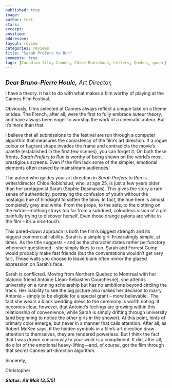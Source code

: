 ```yaml
---
published: true
image:
author: test 
stars: 
excerpt: 
position: 
addressee: 
layout: review
categories: reviews
title: "Sarah Prefers to Run"
comments: true
tags: [Canadian film, Cannes, Chloe Robichaud, Letters, Quebec, queer]
---
```

<div><p><span class="full-image-block ssNonEditable"><span><a href="/letters/2013/6/11/sarah-prefers-to-run.html"><img src="http://static.squarespace.com/static/5005f6bcc4aa41161b33e89e/5329cf1fe4b07c068ebf74de/5329cf1fe4b07c068ebf7857/1370981369467/Sarah%20prefers%20to%20run.jpg" alt="" /></a></span></span></p>
<p><em><span style="font-size:130%;"><strong>Dear Bruno-Pierre Houle,</strong> Art Director,</span></em></p>
<p>I have a theory. It has to do with what makes a film worthy of playing at the Cannes Film Festival.</p>
<p>Obviously, films selected at Cannes always reflect a unique take on a theme or idea. The French, after all, were the first to fully embrace auteur theory, and have always been eager to worship the work of a cinematic auteur. But it&rsquo;s more than that. &nbsp;</p>
<p>I believe that all submissions to the festival are run through a computer algorithm that measures the consistency of the film&rsquo;s art direction. If a rogue colour or flagrant shape invades the frame and contradicts the movie&rsquo;s palette (established in the first few scenes), you can forget it. On both these fronts, <em>Sarah Prefers to Run</em> is worthy of being shown on the world&rsquo;s most prestigious screens. Even if the film lack some of the simpler, emotional elements often craved by mainstream audiences.</p>
<p>The auteur who guides your art direction in <em>Sarah Prefers to Run</em> is writer/director Chlo&eacute; Robichaud, who, at age 25, is just a few years older than her protagonist Sarah (Sophie Desmarais). This gives the story a rare sense of authenticity, portraying the confusion of youth without the nostalgic hue of hindsight to soften the blow. In fact, the hue here is almost completely grey and white. From the props, to the sets, to the clothing on the extras&mdash;nothing strays too far from a subdued, colourless vision of a girl painfully trying to discover herself. Even those orange pylons are white in the film &ndash; it&rsquo;s a nice touch.</p>
<p>This pared-down approach is both the film&rsquo;s biggest strength and its biggest commercial liability. Sarah is a simple girl. Frustratingly simple, at times. As the title suggests &ndash; and as the character states rather perfunctory whenever questioned &ndash; she simply likes to run. Sarah and Forrest Gump would probably make fast friends (but the conversations wouldn&rsquo;t get very far). Those walls you choose to leave blank often mirror the glazed expression on Sarah&rsquo;s face.</p>
<p>Sarah is conflicted. Moving from Northern Quebec to Montreal with her platonic friend Antoine (Jean-S&eacute;bastien Courchesne), she attends university on a running scholarship but has no ambitions beyond circling the track. Her inability to see the big picture also makes her decision to marry Antonie &ndash; simply to be eligible for a special grant &ndash; more believable.&nbsp; The fact she wears a black wedding dress to the ceremony is worth noting. It becomes clear, however, that Antoine&rsquo;s feelings are growing within this relationship of convenience, while Sarah is simply drifting through university (and beginning to notice the other girls in the shower). At this point, hints of primary color emerge, but never in a manner that calls attention. After all, as Robert McKee says, if the hidden symbols in a film&rsquo;s art direction draw attention to themselves, they are rendered powerless. But I think the fact that I was drawn consciously to your work is a compliment. It did, after all, do a lot of the emotional heavy-lifting&mdash;and, of course, got the film through that secret Cannes art-direction algorithm.</p>
<p>Sincerely,</p>
<p>Christopher</p>
<p><em><strong>Status: Air Mail (3.5/5)</strong></em></p></div>
